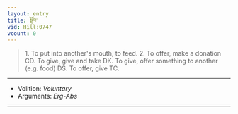 ```yaml
---
layout: entry
title: སྟོབ་
vid: Hill:0747
vcount: 0
---
```

> 1\. To put into another's mouth, to feed\. 2\. To offer, make a donation CD\. To give, give and take DK\. To give, offer something to another (e\.g\. food) DS\. To offer, give TC\.

---
* Volition: _Voluntary_
* Arguments: _Erg-Abs_

---

